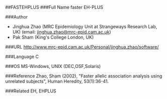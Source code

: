 ##FASTEHPLUS
###Full Name
faster EH-PLUS

###Author
* Jinghua Zhao (MRC Epidemiology Unit at Strangeways Research Lab, UK) (email: jinghua.zhao@mrc-epid.cam.ac.uk)
* Pak Sham (King's College London, UK)

###URL
http://www.mrc-epid.cam.ac.uk/Personal/jinghua.zhao/software/

###Language
C

###OS
MS-Windows, UNIX (DEC,OSF,Solaris)

###Reference
Zhao, Sham (2002), "Faster allelic association analysis using unrelated subjects", Human Heredity, 53(1):36-41.

###Related
EH, EHPLUS


